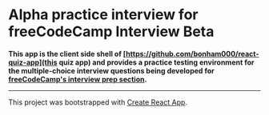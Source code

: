 # Alpha practice interview for freeCodeCamp Interview Beta

**This app is the client side shell of [https://github.com/bonham000/react-quiz-app](this quiz app) and provides a practice testing environment for the multiple-choice interview questions being developed for [freeCodeCamp's interview prep section](https://github.com/freeCodeCamp/multiple-choice-questions).**

***

This project was bootstrapped with [Create React App](https://github.com/facebookincubator/create-react-app).
